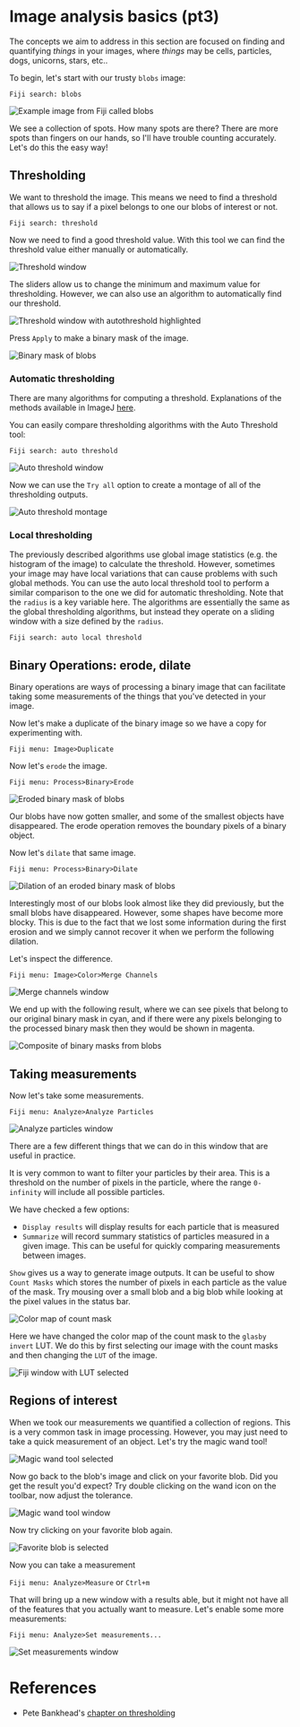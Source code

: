# Image analysis basics (pt3)

The concepts we aim to address in this section are focused on finding
and quantifying *things* in your images, where *things* may be cells,
particles, dogs, unicorns, stars, etc.. 

To begin, let's start with our trusty `blobs` image:

`Fiji search: blobs`

![Example image from Fiji called blobs](img/blobs.png)

We see a collection of spots. How many spots are there? There are more
spots than fingers on our hands, so I'll have trouble counting
accurately. Let's do this the easy way!

## Thresholding

We want to threshold the image. This means we need to find a threshold
that allows us to say if a pixel belongs to one our blobs of interest
or not. 

`Fiji search: threshold`

Now we need to find a good threshold value. With this tool we can find
the threshold value either manually or automatically.

![Threshold window](img/threshold_window.png)

The sliders allow us to change the minimum and maximum value for
thresholding. However, we can also use an algorithm to automatically
find our threshold. 

![Threshold window with autothreshold highlighted](img/threshold_window_autothreshold.png)

Press `Apply` to make a binary mask of the image.

![Binary mask of blobs](img/blobs_binary.png)

### Automatic thresholding

There are many algorithms for computing a threshold. Explanations of
the methods available in ImageJ [here](https://imagej.net/Auto_Threshold).

You can easily compare thresholding algorithms with the Auto Threshold
tool:

`Fiji search: auto threshold`

![Auto threshold window](img/auto_threshold_window.png)

Now we can use the `Try all` option to create a montage of all of the
thresholding outputs.

![Auto threshold montage](img/auto_threshold_montage.png)

### Local thresholding

The previously described algorithms use global image statistics
(e.g. the histogram of the image) to calculate the threshold. However,
sometimes your image may have local variations that can cause problems
with such global methods. You can use the auto local threshold tool to
perform a similar comparison to the one we did for automatic
thresholding. Note that the `radius` is a key variable here. The
algorithms are essentially the same as the global thresholding
algorithms, but instead they operate on a sliding window with a size
defined by the `radius`.

`Fiji search: auto local threshold`

## Binary Operations: erode, dilate

Binary operations are ways of processing a binary image that can
facilitate taking some measurements of the things that you've detected
in your image.

Now let's make a duplicate of the binary image so we have a copy for
experimenting with.

`Fiji menu: Image>Duplicate`

Now let's `erode` the image.

`Fiji menu: Process>Binary>Erode`

![Eroded binary mask of blobs](img/blobs_binary_erode.png)

Our blobs have now gotten smaller, and some of the smallest objects
have disappeared. The erode operation removes the boundary pixels of
a binary object.

Now let's `dilate` that same image.

`Fiji menu: Process>Binary>Dilate`

![Dilation of an eroded binary mask of
blobs](img/blobs_binary_erode_dilate.png)

Interestingly most of our blobs look almost like they did previously,
but the small blobs have disappeared. However, some shapes have become
more blocky. This is due to the fact that we lost some information
during the first erosion and we simply cannot recover it when we
perform the following dilation.

Let's inspect the difference.

`Fiji menu: Image>Color>Merge Channels`

![Merge channels window](img/merge_channels_window.png)

We end up with the following result, where we can see pixels that
belong to our original binary mask in cyan, and if there were any
pixels belonging to the processed binary mask then they would be shown
in magenta.

![Composite of binary masks from blobs](img/blobs_binary_composite.png)

## Taking measurements

Now let's take some measurements.

`Fiji menu: Analyze>Analyze Particles`

![Analyze particles window](img/analyze_particles_window.png)

There are a few different things that we can do in this window that
are useful in practice. 

It is very common to want to filter your particles by their area. This
is a threshold on the number of pixels in the particle, where the
range `0-infinity` will include all possible particles.

We have checked a few options:

- `Display results` will display results for each particle that is
  measured
- `Summarize` will record summary statistics of particles measured in
  a given image. This can be useful for quickly comparing measurements between
  images. 
  
`Show` gives us a way to generate image outputs. It can be useful to
show `Count Masks` which stores the number of pixels in each particle
as the value of the mask. Try mousing over a small blob and a big blob
while looking at the pixel values in the status bar.

![Color map of count mask](img/blobs_binary_count_glasbyinvert.png)

Here we have changed the color map of the count mask to the `glasby
invert` LUT. We do this by first selecting our image with the count
masks and then changing the `LUT` of the image.

![Fiji window with LUT selected](img/fiji_toolbar_LUT.png)

## Regions of interest

When we took our measurements we quantified a collection of
regions. This is a very common task in image processing. However, you
may just need to take a quick measurement of an object. Let's try the
magic wand tool!

![Magic wand tool selected](img/magic_wand_tool.png)

Now go back to the blob's image and click on your favorite blob. Did
you get the result you'd expect? Try double clicking on the wand icon
on the toolbar, now adjust the tolerance.

![Magic wand tool window](img/wand_tool_window.png)

Now try clicking on your favorite blob again.

![Favorite blob is selected](img/favorite_blob.png)

Now you can take a measurement

`Fiji menu: Analyze>Measure` or `Ctrl+m`

That will bring up a new window with a results able, but it might not
have all of the features that you actually want to measure. Let's
enable some more measurements:

`Fiji menu: Analyze>Set measurements...`

![Set measurements window](img/set_measurements_window.png)

# References

- Pete Bankhead's [chapter on thresholding](https://petebankhead.gitbooks.io/imagej-intro)
